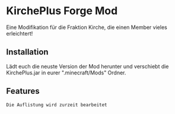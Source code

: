 # KirchePlus Forge Mod

Eine Modifikation für die Fraktion Kirche, die einen Member vieles erleichtert!

## Installation

Lädt euch die neuste Version der Mod herunter und verschiebt die KirchePlus.jar in eurer ".minecraft/Mods" Ordner.

## Features

```Python
Die Auflistung wird zurzeit bearbeitet
```
